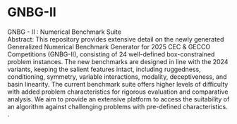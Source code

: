 # GNBG-II
GNBG - II : Numerical Benchmark Suite\
Abstract: This repository provides extensive detail on the newly generated Generalized Numerical Benchmark Generator for 2025 CEC & GECCO Competitions (GNBG-II), consisting of 24 well-defined box-constrained problem instances. The new benchmarks are designed in line with the 2024 variants, keeping the salient features intact, including ruggedness, conditioning, symmetry, variable interactions, modality, deceptiveness, and basin linearity. The current benchmark suite offers higher levels of difficulty with added problem characteristics for rigorous evaluation and comparative analysis. We aim to provide an extensive platform to access the suitability of an algorithm against challenging problems with pre-defined characteristics.
.

